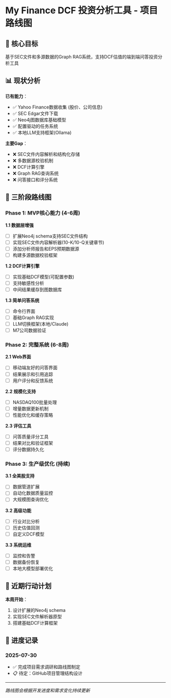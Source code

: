 # My Finance DCF 投资分析工具 - 项目路线图

## 🎯 核心目标
基于SEC文件和多源数据的Graph RAG系统，支持DCF估值的端到端问答投资分析工具

## 📊 现状分析

**已有能力**：
- ✅ Yahoo Finance数据收集 (股价、公司信息)
- ✅ SEC Edgar文件下载
- ✅ Neo4j图数据库基础模型
- ✅ 配置驱动的任务系统
- ✅ 本地LLM支持框架(Ollama)

**主要Gap**：
- ❌ SEC文件内容解析和结构化存储
- ❌ 多数据源校验机制
- ❌ DCF计算引擎
- ❌ Graph RAG查询系统
- ❌ 问答接口和评分系统

## 🚀 三阶段路线图

### Phase 1: MVP核心能力 (4-6周)

**1.1 数据层增强**
- [ ] 扩展Neo4j schema支持SEC文件结构
- [ ] 实现SEC文件内容解析器(10-K/10-Q关键章节)
- [ ] 添加分析师报告和EPS预期数据源
- [ ] 构建多源数据校验框架

**1.2 DCF计算引擎**
- [ ] 实现基础DCF模型(可配置参数)
- [ ] 支持敏感性分析
- [ ] 中间结果缓存到图数据库

**1.3 简单问答系统**
- [ ] 命令行界面
- [ ] 基础Graph RAG实现
- [ ] LLM切换框架(本地/Claude)
- [ ] M7公司数据验证

### Phase 2: 完整系统 (6-8周)

**2.1 Web界面**
- [ ] 移动端友好的问答界面
- [ ] 结果展示和引用追踪
- [ ] 用户评分和反馈系统

**2.2 规模化支持**
- [ ] NASDAQ100批量处理
- [ ] 增量数据更新机制
- [ ] 性能优化和缓存策略

**2.3 评估工具**
- [ ] 问答质量评分工具
- [ ] 结果对比和验证框架
- [ ] 评分数据持久化

### Phase 3: 生产级优化 (持续)

**3.1 全美股支持**
- [ ] 数据管道扩展
- [ ] 自动化数据质量监控
- [ ] 大规模图查询优化

**3.2 高级功能**
- [ ] 行业对比分析
- [ ] 历史估值回测
- [ ] 自定义DCF模型

**3.3 系统运维**
- [ ] 监控和告警
- [ ] 数据备份恢复
- [ ] 本地大模型部署优化

## 🎯 近期行动计划

**本周开始**：
1. 设计扩展的Neo4j schema
2. 实现SEC文件解析器原型
3. 搭建基础DCF计算框架

## 📝 进度记录

### 2025-07-30
- ✅ 完成项目需求调研和路线图制定
- 📋 待定：GitHub项目管理结构设计

---
*路线图会根据开发进度和需求变化持续更新*